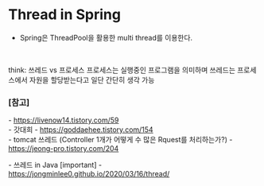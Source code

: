 # Thread in Spring

* Spring은 ThreadPool을 활용한 multi thread를 이용한다.

<br>

think: 쓰레드 vs 프로세스
프로세스는 실행중인 프로그램을 의미하며 쓰레드는 프로세스에서 자원을 할당받는다고 일단 간단히 생각 가능



### [참고] <br>
  *-* https://livenow14.tistory.com/59 <br>
  *-* 갓대희 - https://goddaehee.tistory.com/154 <br>
  *-* tomcat 쓰레드 (Controller 1개가 어떻게 수 많은 Rquest를 처리하는가?) - https://jeong-pro.tistory.com/204 <br>

  *-* 쓰레드 in Java [important] - https://jongminlee0.github.io/2020/03/16/thread/ <br>